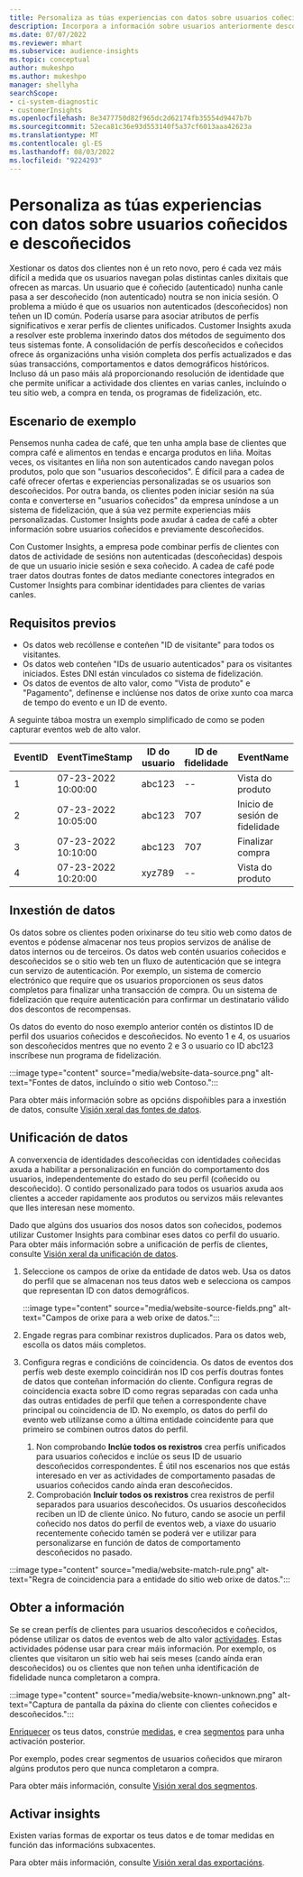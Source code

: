 ```yaml
---
title: Personaliza as túas experiencias con datos sobre usuarios coñecidos e descoñecidos
description: Incorpora a información sobre usuarios anteriormente descoñecidos cando coñezas a súa identidade.
ms.date: 07/07/2022
ms.reviewer: mhart
ms.subservice: audience-insights
ms.topic: conceptual
author: mukeshpo
ms.author: mukeshpo
manager: shellyha
searchScope:
- ci-system-diagnostic
- customerInsights
ms.openlocfilehash: 8e3477750d82f965dc2d62174fb35554d9447b7b
ms.sourcegitcommit: 52eca81c36e93d553140f5a37cf6013aaa42623a
ms.translationtype: MT
ms.contentlocale: gl-ES
ms.lasthandoff: 08/03/2022
ms.locfileid: "9224293"
---
```

# <a name="personalize-your-experiences-with-data-about-known-and-unknown-users"></a>Personaliza as túas experiencias con datos sobre usuarios coñecidos e descoñecidos

Xestionar os datos dos clientes non é un reto novo, pero é cada vez máis difícil a medida que os usuarios navegan polas distintas canles dixitais que ofrecen as marcas. Un usuario que é coñecido (autenticado) nunha canle pasa a ser descoñecido (non autenticado) noutra se non inicia sesión. O problema a miúdo é que os usuarios non autenticados (descoñecidos) non teñen un ID común. Podería usarse para asociar atributos de perfís significativos e xerar perfís de clientes unificados. Customer Insights axuda a resolver este problema inxerindo datos dos métodos de seguimento dos teus sistemas fonte. A consolidación de perfís descoñecidos e coñecidos ofrece ás organizacións unha visión completa dos perfís actualizados e das súas transaccións, comportamentos e datos demográficos históricos. Incluso dá un paso máis alá proporcionando resolución de identidade que che permite unificar a actividade dos clientes en varias canles, incluíndo o teu sitio web, a compra en tenda, os programas de fidelización, etc.

## <a name="sample-scenario"></a>Escenario de exemplo

Pensemos nunha cadea de café, que ten unha ampla base de clientes que compra café e alimentos en tendas e encarga produtos en liña. Moitas veces, os visitantes en liña non son autenticados cando navegan polos produtos, polo que son "usuarios descoñecidos". É difícil para a cadea de café ofrecer ofertas e experiencias personalizadas se os usuarios son descoñecidos. Por outra banda, os clientes poden iniciar sesión na súa conta e converterse en "usuarios coñecidos" da empresa uníndose a un sistema de fidelización, que á súa vez permite experiencias máis personalizadas. Customer Insights pode axudar á cadea de café a obter información sobre usuarios coñecidos e previamente descoñecidos.

Con Customer Insights, a empresa pode combinar perfís de clientes con datos de actividade de sesións non autenticadas (descoñecidas) despois de que un usuario inicie sesión e sexa coñecido. A cadea de café pode traer datos doutras fontes de datos mediante conectores integrados en Customer Insights para combinar identidades para clientes de varias canles.

## <a name="prerequisites"></a>Requisitos previos

- Os datos web recóllense e conteñen "ID de visitante" para todos os visitantes.
- Os datos web conteñen "IDs de usuario autenticados" para os visitantes iniciados. Estes DNI están vinculados co sistema de fidelización.
- Os datos de eventos de alto valor, como "Vista de produto" e "Pagamento", defínense e inclúense nos datos de orixe xunto coa marca de tempo do evento e un ID de evento.

A seguinte táboa mostra un exemplo simplificado de como se poden capturar eventos web de alto valor.

|EventID|EventTimeStamp|ID do usuario|ID de fidelidade|EventName|
|--|--|--|--|--|
|1|07-23-2022 10:00:00|abc123|--|Vista do produto|
|2|07-23-2022 10:05:00|abc123|707|Inicio de sesión de fidelidade|
|3|07-23-2022 10:10:00|abc123|707|Finalizar compra|
|4|07-23-2022 10:20:00|xyz789|--|Vista do produto|

## <a name="data-ingestion"></a>Inxestión de datos

Os datos sobre os clientes poden orixinarse do teu sitio web como datos de eventos e pódense almacenar nos teus propios servizos de análise de datos internos ou de terceiros. Os datos web contén usuarios coñecidos e descoñecidos se o sitio web ten un fluxo de autenticación que se integra cun servizo de autenticación. Por exemplo, un sistema de comercio electrónico que require que os usuarios proporcionen os seus datos completos para finalizar unha transacción de compra. Ou un sistema de fidelización que require autenticación para confirmar un destinatario válido dos descontos de recompensas.

Os datos do evento do noso exemplo anterior contén os distintos ID de perfil dos usuarios coñecidos e descoñecidos. No evento 1 e 4, os usuarios son descoñecidos mentres que no evento 2 e 3 o usuario co ID abc123 inscríbese nun programa de fidelización.

:::image type="content" source="media/website-data-source.png" alt-text="Fontes de datos, incluíndo o sitio web Contoso.":::

Para obter máis información sobre as opcións dispoñibles para a inxestión de datos, consulte [Visión xeral das fontes de datos](data-sources.md).

## <a name="data-unification"></a>Unificación de datos

A converxencia de identidades descoñecidas con identidades coñecidas axuda a habilitar a personalización en función do comportamento dos usuarios, independentemente do estado do seu perfil (coñecido ou descoñecido). O contido personalizado para todos os usuarios axuda aos clientes a acceder rapidamente aos produtos ou servizos máis relevantes que lles interesan nese momento.

Dado que algúns dos usuarios dos nosos datos son coñecidos, podemos utilizar Customer Insights para combinar eses datos co perfil do usuario. Para obter máis información sobre a unificación de perfís de clientes, consulte [Visión xeral da unificación de datos](data-unification.md).

1. Seleccione os campos de orixe da entidade de datos web. Usa os datos do perfil que se almacenan nos teus datos web e selecciona os campos que representan ID con datos demográficos.

   :::image type="content" source="media/website-source-fields.png" alt-text="Campos de orixe para a web orixe de datos.":::

1. Engade regras para combinar rexistros duplicados. Para os datos web, escolla os datos máis completos.

1. Configura regras e condicións de coincidencia. Os datos de eventos dos perfís web deste exemplo coincidirán nos ID cos perfís doutras fontes de datos que conteñan información do cliente. Configura regras de coincidencia exacta sobre ID como regras separadas con cada unha das outras entidades de perfil que teñen a correspondente chave principal ou coincidencia de ID. No exemplo, os datos do perfil do evento web utilízanse como a última entidade coincidente para que primeiro se combinen outros datos do perfil.
   1. Non comprobando **Inclúe todos os rexistros** crea perfís unificados para usuarios coñecidos e inclúe os seus ID de usuario descoñecidos correspondentes. É útil nos escenarios nos que estás interesado en ver as actividades de comportamento pasadas de usuarios coñecidos cando aínda eran descoñecidos.
   1. Comprobación **Incluír todos os rexistros** crea rexistros de perfil separados para usuarios descoñecidos. Os usuarios descoñecidos reciben un ID de cliente único. No futuro, cando se asocie un perfil coñecido nos datos do perfil de eventos web, a viaxe do usuario recentemente coñecido tamén se poderá ver e utilizar para personalizarse en función de datos de comportamento descoñecidos no pasado.

:::image type="content" source="media/website-match-rule.png" alt-text="Regra de coincidencia para a entidade do sitio web orixe de datos.":::

## <a name="get-insights"></a>Obter a información

Se se crean perfís de clientes para usuarios descoñecidos e coñecidos, pódense utilizar os datos de eventos web de alto valor [actividades](activities.md). Estas actividades pódense usar para crear máis información. Por exemplo, os clientes que visitaron un sitio web hai seis meses (cando aínda eran descoñecidos) ou os clientes que non teñen unha identificación de fidelidade nunca completaron a compra.

:::image type="content" source="media/website-known-unknown.png" alt-text="Captura de pantalla da páxina do cliente con clientes coñecidos e descoñecidos.":::

[Enriquecer](enrichment-hub.md) os teus datos, constrúe [medidas](measures.md), e crea [segmentos](segments.md) para unha activación posterior.

Por exemplo, podes crear segmentos de usuarios coñecidos que miraron algúns produtos pero que nunca completaron a compra.

Para obter máis información, consulte [Visión xeral dos segmentos](segments.md).

## <a name="activate-insights"></a>Activar insights

Existen varias formas de exportar os teus datos e de tomar medidas en función das informacións subxacentes.

Para obter máis información, consulte [Visión xeral das exportacións](export-destinations.md).
